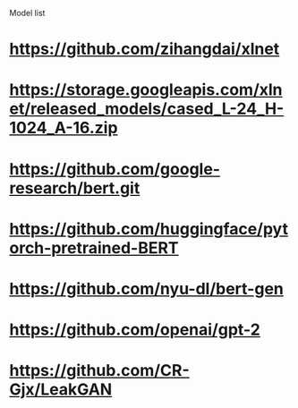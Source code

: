 Model list
# https://github.com/zihangdai/xlnet
# https://storage.googleapis.com/xlnet/released_models/cased_L-24_H-1024_A-16.zip
# https://github.com/google-research/bert.git
# https://github.com/huggingface/pytorch-pretrained-BERT
# https://github.com/nyu-dl/bert-gen
# https://github.com/openai/gpt-2
# https://github.com/CR-Gjx/LeakGAN




